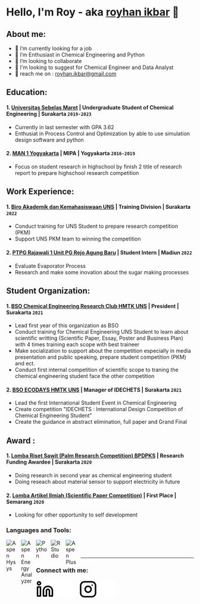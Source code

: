 # Hello, I'm Roy - aka [royhan ikbar](https://www.instagram.com/royhanikbar) 👋
## About me:
- 🔭 I’m currently looking for a job
- 🌱 I’m Enthusiast in Chemical Engineering and Python
- 👯 I’m looking to collaborate
- 🤔 I'm looking to suggest for Chemical Engineer and Data Analyst
- 💬 reach me on : royhan.ikbar@gmail.com

## Education:

#### 1. [Universitas Sebelas Maret](https://www.uns.ac.id) | Undergraduate Student of Chemical Engineering | Surakarta `2019-2023`
   - Currently in last semester with GPA 3.62 
   - Enthusiat in Process Control and Optimization by able to use simulation design software and python
#### 2. [MAN 1 Yogyakarta](https://man1yogyakarta.sch.id/) | MIPA | Yogyakarta `2016-2019`
   - Focus on student research in highschool by finish 2 title of research report to prepare highschool research competition

## Work Experience:
#### 1. [Biro Akademik dan Kemahasiswaan UNS](https://www.uns.ac.id) | Training Division | Surakarta `2022`
   - Conduct training for UNS Student to prepare research competition (PKM)
   - Support UNS PKM team to winning the competition 
#### 2. [PTPG Rajawali 1 Unit PG Rejo Agung Baru](https://pgrajawali1.co.id/pg-rejo-agung-baru/) | Student Intern | Madiun `2022`
   - Evaluate Evaporator Process
   - Research and make some inovation about the sugar making processes
   
## Student Organization:
#### 1. [BSO Chemical Engineering Research Club HMTK UNS](https://www.hmtk.ft.uns.ac.id/) | President | Surakarta `2021`
   - Lead first year of this organization as BSO
   - Conduct training for Chemical Engineering UNS Student to learn about scientific writting (Scientific Paper, Essay, Poster and Business Plan) with 4 times training each scope with best traineer
   - Make socialization to support about the competition especially in media presentation and public speaking, prepare student competition (PKM) and ect.
   - Conduct first internal competition of scientific scope to traning the chemical engineering student face the other competition
#### 2. [BSO ECODAYS HMTK UNS](https://ecodays.ft.uns.ac.id/) | Manager of IDECHETS | Surakarta `2021`
   - Lead the first International Student Event in Chemical Engineering
   - Create competition "IDECHETS : International Design Competition of Chemical Engineering Student"
   - Create the guidance in abstract elimination, full paper and Grand Final

## Award :
#### 1. [Lomba Riset Sawit (Palm Research Competition) BPDPKS](https://www.bpdp.or.id/) | Research Funding Awardee | Surakarta `2020`
   - Doing research in second year as chemical engineering student
   - Doing reseach about material sensor to support electricity in future
#### 2. [Lomba Artikel Ilmiah (Scientific Paper Competition)](https://matematika.unnes.ac.id/kompetisi-karya-ilmiah-lima-bidang/) | First Place | Semarang `2020`
   - Looking for other opportunity to self development 

### Languages and Tools:

[<img align="left" alt="Aspen Hysys" width="30px" src="https://img.informer.com/icons/png/128/29/29544.png" style="padding-right:10px;" />][webdev]
[<img align="left" alt="Aspen Energy Analyzer" width="30px" src="https://img.informer.com/icons/png/128/7266/7266063.png" style="padding-right:10px;" />][webdev]
[<img align="left" alt="Python" width="30px" src="https://upload.wikimedia.org/wikipedia/commons/thumb/c/c3/Python-logo-notext.svg/110px-Python-logo-notext.svg.png?20100317150552" style="padding-right:10px;" />][webdev]
[<img align="left" alt="R Studio" width="30px" src="https://marketplace-assets.digitalocean.com/logos/rstudio-20-04.svg" style="padding-right:10px;" />][webdev]
[<img align="left" alt="Aspen Plus" width="30px" src="https://images.squarespace-cdn.com/content/v1/5d52f0d708034a000126d1dd/1566323993201-S8CFIV3EGFYE7GSVZGZV/Aspen+Plus_Logo.png" style="padding-right:10px;" />][webdev]
<br />
<br />

---
### Connect with me:
[![website](./img/linkedin-light.svg)](https://www.linkedin.com/in/royhan-ikbar#gh-light-mode-only)
[![website](./img/linkedin-dark.svg)](https://www.linkedin.com/in/royhan-ikbar#gh-dark-mode-only)
&nbsp;&nbsp;
[![website](./img/instagram-light.svg)](https://instagram.com/royhanikbar#gh-light-mode-only)
[![website](./img/instagram-dark.svg)](https://instagram.com/royhanikbarn#gh-dark-mode-only)



[webdev]: https://github.com/royhanikbarr/royhanikbarr

